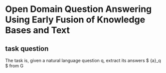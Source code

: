 # Open Domain Question Answering Using Early Fusion of Knowledge Bases and Text
## task question
The task is, given a natural language question q, extract its answers $ {a}_q $ from G
